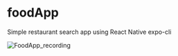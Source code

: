 # foodApp
Simple restaurant search app using React Native expo-cli






![FoodApp_recording](https://user-images.githubusercontent.com/53595687/123917707-b8999600-d9a0-11eb-915b-382767545b74.gif)
